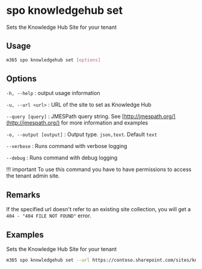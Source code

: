 # spo knowledgehub set

Sets the Knowledge Hub Site for your tenant

## Usage

```sh
m365 spo knowledgehub set [options]
```

## Options

`-h, --help`
: output usage information

`-u, --url <url>`
: URL of the site to set as Knowledge Hub

`--query [query]`
: JMESPath query string. See [http://jmespath.org/](http://jmespath.org/) for more information and examples

`-o, --output [output]`
: Output type. `json,text`. Default `text`

`--verbose`
: Runs command with verbose logging

`--debug`
: Runs command with debug logging

!!! important
    To use this command you have to have permissions to access the tenant admin site.

## Remarks

If the specified url doesn't refer to an existing site collection, you will get a `404 - "404 FILE NOT FOUND"` error.

## Examples

Sets the Knowledge Hub Site for your tenant

```sh
m365 spo knowledgehub set --url https://contoso.sharepoint.com/sites/knowledgesite
```

